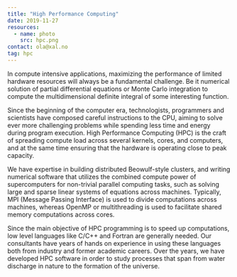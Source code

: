 ```yaml
---
title: "High Performance Computing"
date: 2019-11-27
resources:
  - name: photo
    src: hpc.png
contact: ola@xal.no
tag: hpc
---
```


In compute intensive applications, maximizing the performance of limited
hardware resources will always be a fundamental challenge. Be it numerical
solution of partial differential equations or Monte Carlo integration to
compute the multidimensional definite integral of some interesting function. 
<!--more-->
Since the beginning of the computer era, technologists, programmers and
scientists have composed careful instructions to the CPU, aiming to solve ever
more challenging problems while spending less time and energy during program
execution. High Performance Computing (HPC) is the craft of spreading compute
load across several kernels, cores, and computers, and at the same time
ensuring that the hardware is operating close to peak capacity. 

We have expertise in building distributed Beowulf-style clusters, and writing
numerical software that utilizes the combined compute power of supercomputers 
for non-trivial parallel computing tasks, such as solving large and sparse
linear systems of equations across machines. Typically, MPI (Message Passing
Interface) is used to divide computations across machines, whereas OpenMP or
multithreading is used to facilitate shared memory computations across cores. 

Since the main objective of HPC programming is to speed up computations, low
level languages like C/C++ and Fortran are generally needed. Our consultants
have years of hands on experience in using these languages both from industry
and former academic careers. Over the years, we have developed HPC software in
order to study processes that span from water discharge in nature to the
formation of the universe.
